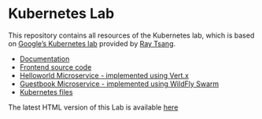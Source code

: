 # Kubernetes Lab
This repository contains all resources of the Kubernetes lab, which is based on [Google’s Kubernetes lab](http://bit.ly/k8s-lab) provided by [Ray Tsang](https://twitter.com/saturnism).

   - [Documentation](docs/)
   - [Frontend source code](frontend/)
   - [Helloworld Microservice - implemented using Vert.x](hellworld-service/)
   - [Guestbook Microservice - implemented using WildFly Swarm](guestbook-service/)
   - [Kubernetes files](kubernetes/)

The latest HTML version of this Lab is available [here](https://htmlpreview.github.io/?https://github.com/redhat-developer-demos/kubernetes-lab/blob/master/docs/readme.html)

